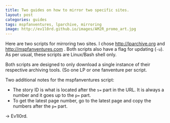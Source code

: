 ```yaml
---
title: Two guides on how to mirror two specific sites.
layout: post
categories: guides
tags: mspfanventures, lparchive, mirroring
image: http://ev1l0rd.github.io/images/AM2R_promo_art.jpg
---
```


Here are two scripts for mirroring two sites. I chose http://lparchive.org and http://mspfanventures.com . Both scripts also have a flag for updating (`-u`). As per usual, these scripts are Linux/Bash shell only.

Both scripts are designed to only download a single instance of their respective archiving tools. (So one LP or one fanventure per script.

Two additional notes for the mspfanventures script:

- The story ID is what is located after the `s=` part in the URL. It is always a number and it goes up to the `p=` part.
- To get the latest page number, go to the latest page and copy the numbers after the `p=` part.

<script src="https://gist.github.com/ev1l0rd/f3fc43f8df67c151ca2cc17b24e8a117.js"></script>

-> Ev1l0rd.
